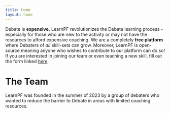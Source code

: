 ```yaml
---
title: Home
layout: home 
--- 
```


Debate is **expensive.** LearnPF revolutionizes the Debate learning process - especially for those who are new to the activity or may not have the resources to afford expensive coaching. We are a completely **free platform** where Debaters of *all* skill-sets can grow. Moreover, LearnPF is open-source meaning anyone who wishes to contribute to our platform can do so! If you are interested in joining our team or even teaching a new skill, fill out the form linked [here](https://forms.gle/aKQGCi8uQcKj89iQ6).  


# The Team 

LearnPF was founded in the summer of 2023 by a group of debaters who wanted to reduce the barrier to Debate in areas with limited coaching resources. 


